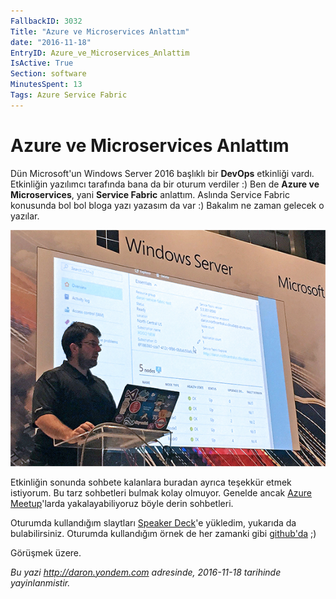 ```yaml
---
FallbackID: 3032
Title: "Azure ve Microservices Anlattım"
date: "2016-11-18"
EntryID: Azure_ve_Microservices_Anlattim
IsActive: True
Section: software
MinutesSpent: 13
Tags: Azure Service Fabric
---
```

# Azure ve Microservices Anlattım
Dün Microsoft'un Windows Server 2016 başlıklı bir **DevOps** etkinliği vardı. Etkinliğin yazılımcı tarafında bana da bir oturum verdiler :) Ben de **Azure ve Microservices**, yani **Service Fabric** anlattım. Aslında Service Fabric konusunda bol bol bloga yazı yazasım da var :) Bakalım ne zaman gelecek o yazılar. 

![Microsoft DevOps Etkinliğinde Microservices anlatırken.](media/Azure_ve_Microservices_Anlattim/microservices.jpg)

Etkinliğin sonunda sohbete kalanlara buradan ayrıca teşekkür etmek istiyorum. Bu tarz sohbetleri bulmak kolay olmuyor. Genelde ancak [Azure Meetup](www.meetup.com/Istanbul-Azure-Meetup/)'larda yakalayabiliyoruz böyle derin sohbetleri. 

<script async class="speakerdeck-embed" data-id="1e7e4ea752ff4bb48c6c7343df9ec493" data-ratio="1.77777777777778" src="//speakerdeck.com/assets/embed.js"></script>

Oturumda kullandığım slaytları [Speaker Deck](https://speakerdeck.com/daronyondem)'e yükledim, yukarıda da bulabilirsiniz. Oturumda kullandığım örnek de her zamanki gibi [github'da](https://github.com/daronyondem/AzureOrnekler/tree/master/Service_Fabric) ;)

Görüşmek üzere.

*Bu yazi http://daron.yondem.com adresinde, 2016-11-18 tarihinde yayinlanmistir.*
